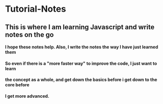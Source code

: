 # Tutorial-Notes

## This is where I am learning Javascript and write notes on the go

#### I hope these notes help. Also, I write the notes the way I have just learned them
#### So even if there is a "more faster way" to improve the code, I just want to learn 
#### the concept as a whole, and get down the basics before i get down to the core before
#### I get more advanced. 